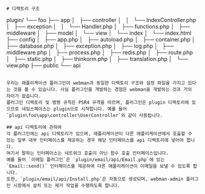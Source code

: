 ```
# 디렉토리 구조

```
plugin/
└── foo
    ├── app
    │   ├── controller
    │   │   └── IndexController.php
    │   ├── exception
    │   │   └── Handler.php
    │   ├── functions.php
    │   ├── middleware
    │   ├── model
    │   └── view
    │       └── index
    │           └── index.html
    ├── config
    │   ├── app.php
    │   ├── autoload.php
    │   ├── container.php
    │   ├── database.php
    │   ├── exception.php
    │   ├── log.php
    │   ├── middleware.php
    │   ├── process.php
    │   ├── redis.php
    │   ├── route.php
    │   ├── static.php
    │   ├── thinkorm.php
    │   ├── translation.php
    │   └── view.php
    ├── public
    └── api
```

우리는 애플리케이션 플러그인이 webman과 동일한 디렉토리 구조와 설정 파일을 가지고 있다는 것을 볼 수 있습니다. 사실 플러그인을 개발하는 경험은 webman을 개발하는 것과 거의 차이가 없습니다.
플러그인 디렉토리 및 명명 규칙은 PSR4 규격을 따르며, 플러그인은 plugin 디렉토리에 있으므로 네임스페이스는 plugin으로 시작합니다. 예를 들어 `plugin\foo\app\controller\UserController`와 같이 사용됩니다.

## api 디렉토리에 관하여
각 플러그인에는 api 디렉토리가 있으며, 애플리케이션이 다른 애플리케이션에서 호출할 수 있는 일부 내부 인터페이스를 제공하는 경우 해당 인터페이스를 api 디렉토리에 넣어야 합니다.
여기서 말하는 인터페이스는 네트워크 호출이 아닌 함수 호출 인터페이스입니다.
예를 들어 `이메일 플러그인`은 `plugin/email/api/Email.php`에 있는 `Email::send()` 인터페이스를 제공하여 다른 애플리케이션이 이메일을 보낼 수 있도록 합니다.
또한, `plugin/email/api/Install.php`은 자동으로 생성되며, webman-admin 플러그인 시장에서 설치 또는 제거 작업을 수행하도록 합니다.
```
